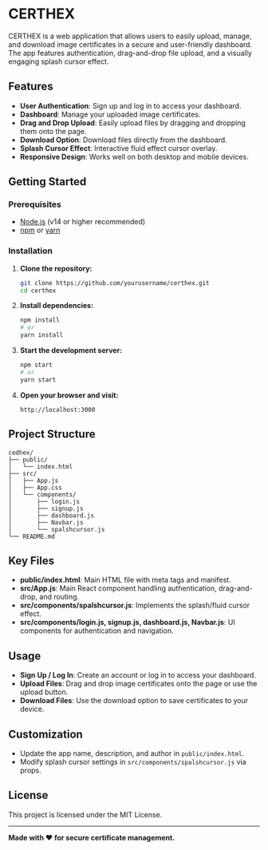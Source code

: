# CERTHEX

CERTHEX is a web application that allows users to easily upload, manage, and download image certificates in a secure and user-friendly dashboard. The app features authentication, drag-and-drop file upload, and a visually engaging splash cursor effect.

## Features

- **User Authentication**: Sign up and log in to access your dashboard.
- **Dashboard**: Manage your uploaded image certificates.
- **Drag and Drop Upload**: Easily upload files by dragging and dropping them onto the page.
- **Download Option**: Download files directly from the dashboard.
- **Splash Cursor Effect**: Interactive fluid effect cursor overlay.
- **Responsive Design**: Works well on both desktop and mobile devices.

## Getting Started

### Prerequisites

- [Node.js](https://nodejs.org/) (v14 or higher recommended)
- [npm](https://www.npmjs.com/) or [yarn](https://yarnpkg.com/)

### Installation

1. **Clone the repository:**
   ```sh
   git clone https://github.com/yourusername/certhex.git
   cd certhex
   ```

2. **Install dependencies:**
   ```sh
   npm install
   # or
   yarn install
   ```

3. **Start the development server:**
   ```sh
   npm start
   # or
   yarn start
   ```

4. **Open your browser and visit:**
   ```
   http://localhost:3000
   ```

## Project Structure

```
cedhex/
├── public/
│   └── index.html
├── src/
│   ├── App.js
│   ├── App.css
│   └── components/
│       ├── login.js
│       ├── signup.js
│       ├── dashboard.js
│       ├── Navbar.js
│       └── spalshcursor.js
└── README.md
```

## Key Files

- **public/index.html**: Main HTML file with meta tags and manifest.
- **src/App.js**: Main React component handling authentication, drag-and-drop, and routing.
- **src/components/spalshcursor.js**: Implements the splash/fluid cursor effect.
- **src/components/login.js, signup.js, dashboard.js, Navbar.js**: UI components for authentication and navigation.

## Usage

- **Sign Up / Log In**: Create an account or log in to access your dashboard.
- **Upload Files**: Drag and drop image certificates onto the page or use the upload button.
- **Download Files**: Use the download option to save certificates to your device.

## Customization

- Update the app name, description, and author in `public/index.html`.
- Modify splash cursor settings in `src/components/spalshcursor.js` via props.

## License

This project is licensed under the MIT License.

---

**Made with ❤️ for secure certificate management.**
